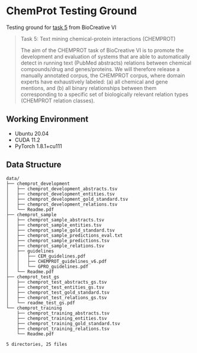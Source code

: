 # ChemProt Testing Ground
Testing ground for [task 5](https://biocreative.bioinformatics.udel.edu/tasks/biocreative-vi/track-5/) from BioCreative VI
> Task 5: Text mining chemical-protein interactions (CHEMPROT)
> 
> The aim of the CHEMPROT task of BioCreative VI is to promote the development and evaluation of systems that are able 
> to automatically detect in running text (PubMed abstracts) relations between chemical compounds/drug and genes/proteins. 
> We will therefore release a manually annotated corpus, the CHEMPROT corpus, where domain experts have exhaustively labeled:
> (a) all chemical and gene mentions, and 
> (b) all binary relationships between them corresponding to a specific set of biologically relevant relation types 
> (CHEMPROT relation classes).

## Working Environment
- Ubuntu 20.04
- CUDA 11.2
- PyTorch 1.8.1+cu111

## Data Structure
```
data/
├── chemprot_development
│   ├── chemprot_development_abstracts.tsv
│   ├── chemprot_development_entities.tsv
│   ├── chemprot_development_gold_standard.tsv
│   ├── chemprot_development_relations.tsv
│   └── Readme.pdf
├── chemprot_sample
│   ├── chemprot_sample_abstracts.tsv
│   ├── chemprot_sample_entities.tsv
│   ├── chemprot_sample_gold_standard.tsv
│   ├── chemprot_sample_predictions_eval.txt
│   ├── chemprot_sample_predictions.tsv
│   ├── chemprot_sample_relations.tsv
│   ├── guidelines
│   │   ├── CEM_guidelines.pdf
│   │   ├── CHEMPROT_guidelines_v6.pdf
│   │   └── GPRO_guidelines.pdf
│   └── Readme.pdf
├── chemprot_test_gs
│   ├── chemprot_test_abstracts_gs.tsv
│   ├── chemprot_test_entities_gs.tsv
│   ├── chemprot_test_gold_standard.tsv
│   ├── chemprot_test_relations_gs.tsv
│   └── readme_test_gs.pdf
└── chemprot_training
    ├── chemprot_training_abstracts.tsv
    ├── chemprot_training_entities.tsv
    ├── chemprot_training_gold_standard.tsv
    ├── chemprot_training_relations.tsv
    └── Readme.pdf

5 directories, 25 files
```
